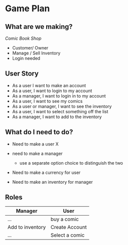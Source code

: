 # Game Plan

## What are we making?

*Comic Book Shop*

- Customer/ Owner
- Manage / Sell Inventory
- Login needed


## User Story

 * As a user I want to make an account
 * As a user, I want to login to my account
 * As a manager, I want to login in to my account
 * As a user, I want to see my comics
 * As a user or manager, I want to see the inventory
 * As a user, I want to select something off the list
 * As a manager, I want to add to the inventory
 
## What do I need to do?

* Need to make a user	X
* need to make a manager
	- use a separate option choice to distinguish the two
	
* Need to make a currency for user
* Need to make an inventory for manager

## Roles
 Manager | User
 --------|------
 ...	| buy a comic
 Add to inventory | Create Account
 ... | Select a comic 